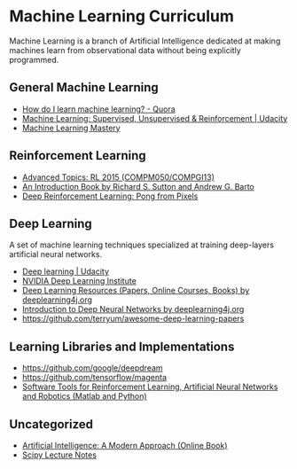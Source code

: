 # Machine Learning Curriculum
Machine Learning is a branch of Artificial Intelligence dedicated at making machines learn from observational data without being explicitly programmed.

## General Machine Learning
 * [How do I learn machine learning? - Quora](https://www.quora.com/How-do-I-learn-machine-learning-1)
 * [Machine Learning: Supervised, Unsupervised & Reinforcement | Udacity](https://www.udacity.com/course/machine-learning--ud262)
 * [Machine Learning Mastery](http://machinelearningmastery.com/start-here/)

## Reinforcement Learning
 * [Advanced Topics: RL 2015 (COMPM050/COMPGI13)](http://www0.cs.ucl.ac.uk/staff/D.Silver/web/Teaching.html)
 * [An Introduction Book by Richard S. Sutton and Andrew G. Barto](https://webdocs.cs.ualberta.ca/~sutton/book/ebook/the-book.html)
 * [Deep Reinforcement Learning: Pong from Pixels](http://karpathy.github.io/2016/05/31/rl/)

## Deep Learning
A set of machine learning techniques specialized at training deep-layers artificial neural networks.
 * [Deep learning | Udacity](https://www.udacity.com/course/deep-learning--ud730)
 * [NVIDIA Deep Learning Institute](https://developer.nvidia.com/deep-learning-courses)
 * [Deep Learning Resources (Papers, Online Courses, Books) by deeplearning4j.org](http://deeplearning4j.org/deeplearningpapers.html)
 * [Introduction to Deep Neural Networks by deeplearning4j.org](http://deeplearning4j.org/neuralnet-overview.html)
 * https://github.com/terryum/awesome-deep-learning-papers
 
## Learning Libraries and Implementations
 * https://github.com/google/deepdream
 * https://github.com/tensorflow/magenta
 * [Software Tools for Reinforcement Learning, Artificial Neural Networks and Robotics (Matlab and Python)](http://jamh-web.appspot.com/download.htm)
 
## Uncategorized
 * [Artificial Intelligence: A Modern Approach (Online Book)](http://aima.cs.berkeley.edu/)
 * [Scipy Lecture Notes](http://www.scipy-lectures.org/index.html)